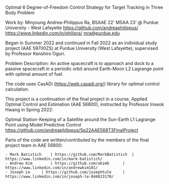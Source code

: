 Optimal 6 Degree-of-Freedom Control Strategy for Target Tracking in Three Body Problem




Work by: Minyoung Andrea-Philippus Ra, BSAAE 22' MSAA 23' @ Purdue University - West Lafayette
https://github.com/andreaphilippus/
https://www.linkedin.com/in/philipra/
mra@purdue.edu


Began in Summer 2022 and continued in Fall 2022 as an individual study project (AAE 59700ZS) at Purdue University (West Lafayette); supervised by Professor Kenshiro Oguri.


Problem Description: An active spacecraft is to approach and dock to a passive spacecraft in a periodic orbit around Earth-Moon L2 Lagrange point with optimal amount of fuel.


The code uses CasADi (https://web.casadi.org/) library for optimal control calculation.


This project is a continuation of the final project in a course, Applied Optimal Control and Estimation (AAE 56800), instructed by Professor Inseok Hwang in Spring 2022:

Optimal Station-Keeping of a Satellite around the Sun-Earth L1 Lagrange Point using Model Predictive Control
https://github.com/andreaphilippus/Sp22AAE568T3FinalProject

Parts of the code are written/contributed by the members of the final project team in AAE 56800:

	- Mark Batistich	| https://github.com/MarkBatistich	| https://www.linkedin.com/in/mark-batistich/
	- Andrew Kim		| https://github.com/akimb		| https://www.linkedin.com/in/andrewkim101/
	- Joseph Le		| https://github.com/josephtule		| https://www.linkedin.com/in/joseph-le-844823170/
